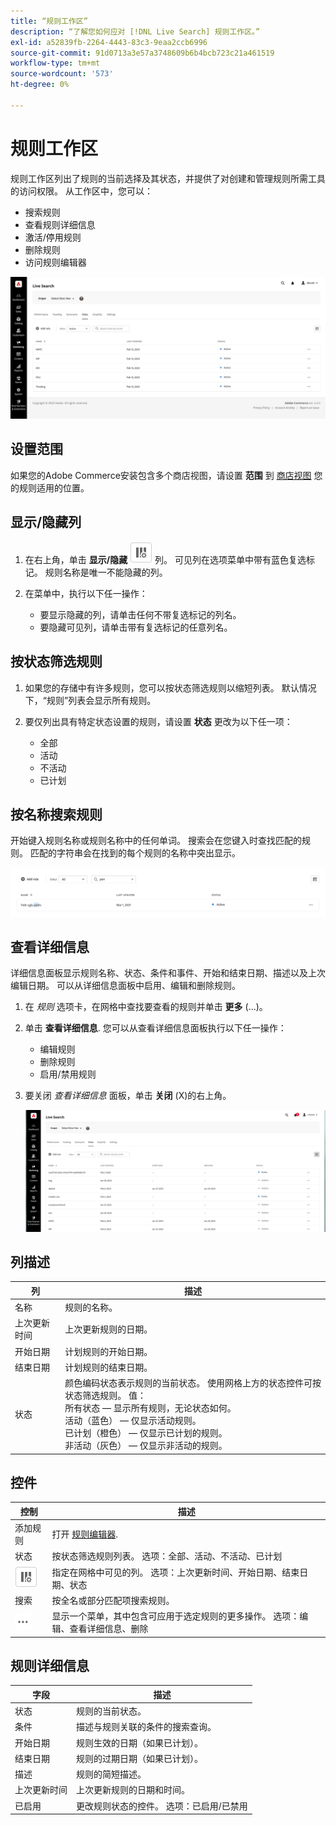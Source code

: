 ```yaml
---
title: “规则工作区”
description: “了解您如何应对 [!DNL Live Search] 规则工作区。”
exl-id: a52839fb-2264-4443-83c3-9eaa2ccb6996
source-git-commit: 91d0713a3e57a3748609b6b4bcb723c21a461519
workflow-type: tm+mt
source-wordcount: '573'
ht-degree: 0%

---
```


# 规则工作区

规则工作区列出了规则的当前选择及其状态，并提供了对创建和管理规则所需工具的访问权限。 从工作区中，您可以：

* 搜索规则
* 查看规则详细信息
* 激活/停用规则
* 删除规则
* 访问规则编辑器

![规则工作区](assets/rules-workspace.png)

## 设置范围

如果您的Adobe Commerce安装包含多个商店视图，请设置 **范围** 到 [商店视图](https://experienceleague.adobe.com/docs/commerce-admin/start/setup/websites-stores-views.html#scope-settings) 您的规则适用的位置。

## 显示/隐藏列

1. 在右上角，单击 **显示/隐藏** ![列选择器](assets/btn-show-hide-columns.png) 列。
可见列在选项菜单中带有蓝色复选标记。 规则名称是唯一不能隐藏的列。

1. 在菜单中，执行以下任一操作：

   * 要显示隐藏的列，请单击任何不带复选标记的列名。
   * 要隐藏可见列，请单击带有复选标记的任意列名。

## 按状态筛选规则

1. 如果您的存储中有许多规则，您可以按状态筛选规则以缩短列表。 默认情况下，“规则”列表会显示所有规则。

1. 要仅列出具有特定状态设置的规则，请设置 **状态** 更改为以下任一项：

   * 全部
   * 活动
   * 不活动
   * 已计划

## 按名称搜索规则

开始键入规则名称或规则名称中的任何单词。
搜索会在您键入时查找匹配的规则。 匹配的字符串会在找到的每个规则的名称中突出显示。

![规则 — 按名称搜索](assets/rules-workspace-search-name.png)

## 查看详细信息

详细信息面板显示规则名称、状态、条件和事件、开始和结束日期、描述以及上次编辑日期。 可以从详细信息面板中启用、编辑和删除规则。

1. 在 *规则* 选项卡，在网格中查找要查看的规则并单击 **更多** (...)。
1. 单击 **查看详细信息**.
您可以从查看详细信息面板执行以下任一操作：

   * 编辑规则
   * 删除规则
   * 启用/禁用规则

1. 要关闭 *查看详细信息* 面板，单击 **关闭** (X)的右上角。

   ![规则 — 详细信息](assets/rules-workspace-details.png)

## 列描述

| 列 | 描述 |
|--- |--- |
| 名称 | 规则的名称。 |
| 上次更新时间 | 上次更新规则的日期。 |
| 开始日期 | 计划规则的开始日期。 |
| 结束日期 | 计划规则的结束日期。 |
| 状态 | 颜色编码状态表示规则的当前状态。 使用网格上方的状态控件可按状态筛选规则。 值：<br />所有状态 — 显示所有规则，无论状态如何。<br />活动（蓝色） — 仅显示活动规则。<br />已计划（橙色） — 仅显示已计划的规则。<br />非活动（灰色） — 仅显示非活动的规则。 |

## 控件

| 控制 | 描述 |
|--- |--- |
| 添加规则 | 打开 [规则编辑器](rules-add.md). |
| 状态 | 按状态筛选规则列表。 选项：全部、活动、不活动、已计划 |
| ![列选择器](assets/btn-show-hide-columns.png) | 指定在网格中可见的列。 选项：上次更新时间、开始日期、结束日期、状态 |
| 搜索 | 按全名或部分匹配项搜索规则。 |
| ![更多选择器](assets/btn-more.png) | 显示一个菜单，其中包含可应用于选定规则的更多操作。 选项：编辑、查看详细信息、删除 |

## 规则详细信息

| 字段 | 描述 |
|--- |--- |
| 状态 | 规则的当前状态。 |
| 条件 | 描述与规则关联的条件的搜索查询。 |
| 开始日期 | 规则生效的日期（如果已计划）。 |
| 结束日期 | 规则的过期日期（如果已计划）。 |
| 描述 | 规则的简短描述。 |
| 上次更新时间 | 上次更新规则的日期和时间。 |
| 已启用 | 更改规则状态的控件。 选项：已启用/已禁用 |
